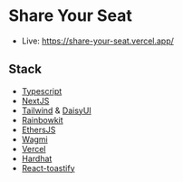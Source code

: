 # Share Your Seat

- Live: https://share-your-seat.vercel.app/

## Stack

- [Typescript](https://www.typescriptlang.org)
- [NextJS](https://nextjs.org/)
- [Tailwind](https://tailwindcss.com/) & [DaisyUI](https://daisyui.com/)
- [Rainbowkit](https://www.rainbowkit.com/)
- [EthersJS](https://ethers.org/)
- [Wagmi](https://wagmi.sh/)
- [Vercel](https://vercel.com/home)
- [Hardhat](https://hardhat.org/)
- [React-toastify](fkhadra.github.io/react-toastify)
